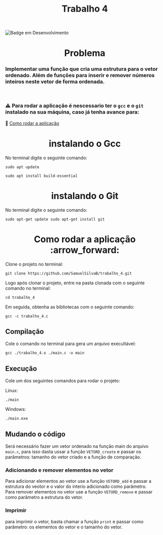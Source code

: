 <h1 align="center">Trabalho 4</h1><br>

![Badge em Desenvolvimento](http://img.shields.io/static/v1?label=STATUS&message=EM%20DESENVOLVIMENTO&color=GREEN&style=for-the-badge)

<h1 align="center">Problema</h1>

<h3>Implementar uma função que cria uma estrutura para o vetor ordenado. Além de funções para inserir e remover números inteiros neste vetor de forma ordenada.</h3><br>

### :warning: Para rodar a aplicação é nescessario ter o `gcc` e o `git` instalado na sua máquina, caso já tenha avance para: 

:small_blue_diamond: [Como rodar a aplicação](#como-rodar-a-aplicação-arrow_forward)

<h1 align="center">instalando o Gcc </h1>

No terminal digite o seguinte comando:

```
sudo apt update 

sudo apt install build-essential
```

<h1 align="center">instalando o Git </h1>

No terminal digite o seguinte comando:

```
sudo apt-get update sudo apt-get install git
```
<h1 align="center">
Como rodar a aplicação :arrow_forward:
</h1>

Clone o projeto no terminal:
```
git clone https://github.com/SamuelSilvaB/trabalho_4.git
```
Logo após clonar o projeto, entre na pasta clonada com o seguinte comando no terminal:
```
cd trabalho_4
```
Em seguida, obtenha as bibliotecas com o seguinte comando:
```
gcc -c trabalho_4.c
```
## Compilação

Cole o comando no terminal para gera um arquivo execultável:

```
gcc ./trabalho_4.o ./main.c -o main
```

## Execução
Cole um dos seguintes comandos para rodar o projeto:

Linux:
```
./main
```

Windows:
```
./main.exe
```

## Mudando o código
Será necessário fazer um vetor ordenado na função main do arquivo `main.c`, para isso dasta ussar a função `VETORD_create` e passar os parâmetros: tamanho do vetor criado e a função de comparação.

### Adicionando e remover elementos no vetor
Para adicionar elementos ao vetor use a função `VETORD_add` e passar a estrutura  do veotor e o valor do interio adicionado como parâmetro.
<br>
Para remover elementos no vetor use a função `VETORD_remove` e passar como parâmetro a estrutura do vetor.

### Imprimir
para imprimir o vetor, basta chamar a função `print` e passar como parâmetro: os elementos do vetor e o tamanho do vetor.


